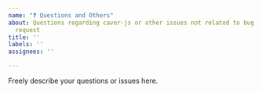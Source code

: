 ```yaml
---
name: "❓ Questions and Others"
about: Questions regarding caver-js or other issues not related to bug nor feature
  request
title: ''
labels: ''
assignees: ''

---
```


Freely describe your questions or issues here.
